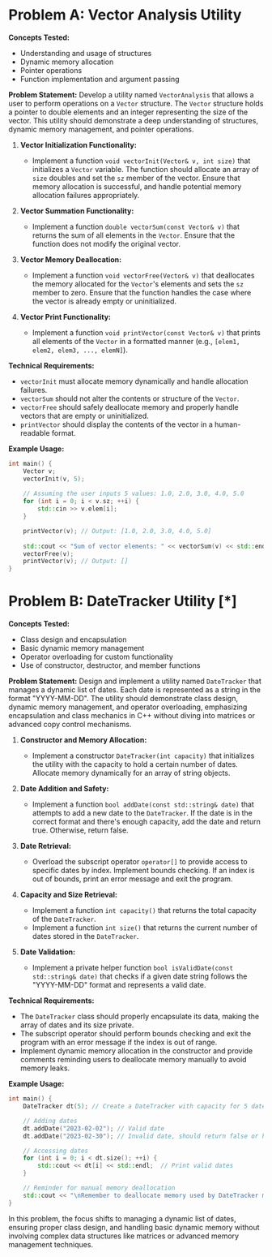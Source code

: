 # Problem A: Vector Analysis Utility

**Concepts Tested:**
- Understanding and usage of structures
- Dynamic memory allocation
- Pointer operations
- Function implementation and argument passing

**Problem Statement:**
Develop a utility named `VectorAnalysis` that allows a user to perform operations on a `Vector` structure. The `Vector` structure holds a pointer to double elements and an integer representing the size of the vector. This utility should demonstrate a deep understanding of structures, dynamic memory management, and pointer operations.

1. **Vector Initialization Functionality:**
   - Implement a function `void vectorInit(Vector& v, int size)` that initializes a `Vector` variable. The function should allocate an array of `size` doubles and set the `sz` member of the vector. Ensure that memory allocation is successful, and handle potential memory allocation failures appropriately.

2. **Vector Summation Functionality:**
   - Implement a function `double vectorSum(const Vector& v)` that returns the sum of all elements in the `Vector`. Ensure that the function does not modify the original vector.

3. **Vector Memory Deallocation:**
   - Implement a function `void vectorFree(Vector& v)` that deallocates the memory allocated for the `Vector`'s elements and sets the `sz` member to zero. Ensure that the function handles the case where the vector is already empty or uninitialized.

4. **Vector Print Functionality:**
   - Implement a function `void printVector(const Vector& v)` that prints all elements of the `Vector` in a formatted manner (e.g., `[elem1, elem2, elem3, ..., elemN]`).

**Technical Requirements:**
- `vectorInit` must allocate memory dynamically and handle allocation failures.
- `vectorSum` should not alter the contents or structure of the `Vector`.
- `vectorFree` should safely deallocate memory and properly handle vectors that are empty or uninitialized.
- `printVector` should display the contents of the vector in a human-readable format.

**Example Usage:**
```cpp
int main() {
    Vector v;
    vectorInit(v, 5);
    
    // Assuming the user inputs 5 values: 1.0, 2.0, 3.0, 4.0, 5.0
    for (int i = 0; i < v.sz; ++i) {
        std::cin >> v.elem[i];
    }

    printVector(v); // Output: [1.0, 2.0, 3.0, 4.0, 5.0]
    
    std::cout << "Sum of vector elements: " << vectorSum(v) << std::endl; // Output: 15.0
    vectorFree(v);
    printVector(v); // Output: []
}
``` 

# Problem B: DateTracker Utility [*]

**Concepts Tested:**
- Class design and encapsulation
- Basic dynamic memory management
- Operator overloading for custom functionality
- Use of constructor, destructor, and member functions

**Problem Statement:**
Design and implement a utility named `DateTracker` that manages a dynamic list of dates. Each date is represented as a string in the format "YYYY-MM-DD". The utility should demonstrate class design, dynamic memory management, and operator overloading, emphasizing encapsulation and class mechanics in C++ without diving into matrices or advanced copy control mechanisms.

1. **Constructor and Memory Allocation:**
   - Implement a constructor `DateTracker(int capacity)` that initializes the utility with the capacity to hold a certain number of dates. Allocate memory dynamically for an array of string objects.

2. **Date Addition and Safety:**
   - Implement a function `bool addDate(const std::string& date)` that attempts to add a new date to the `DateTracker`. If the date is in the correct format and there's enough capacity, add the date and return true. Otherwise, return false.

3. **Date Retrieval:**
   - Overload the subscript operator `operator[]` to provide access to specific dates by index. Implement bounds checking. If an index is out of bounds, print an error message and exit the program.

4. **Capacity and Size Retrieval:**
   - Implement a function `int capacity()` that returns the total capacity of the `DateTracker`.
   - Implement a function `int size()` that returns the current number of dates stored in the `DateTracker`.

5. **Date Validation:**
   - Implement a private helper function `bool isValidDate(const std::string& date)` that checks if a given date string follows the "YYYY-MM-DD" format and represents a valid date.

**Technical Requirements:**
- The `DateTracker` class should properly encapsulate its data, making the array of dates and its size private.
- The subscript operator should perform bounds checking and exit the program with an error message if the index is out of range.
- Implement dynamic memory allocation in the constructor and provide comments reminding users to deallocate memory manually to avoid memory leaks.

**Example Usage:**
```cpp
int main() {
    DateTracker dt(5); // Create a DateTracker with capacity for 5 dates

    // Adding dates
    dt.addDate("2023-02-02"); // Valid date
    dt.addDate("2023-02-30"); // Invalid date, should return false or handle appropriately

    // Accessing dates
    for (int i = 0; i < dt.size(); ++i) {
        std::cout << dt[i] << std::endl;  // Print valid dates
    }

    // Reminder for manual memory deallocation
    std::cout << "\nRemember to deallocate memory used by DateTracker manually to avoid memory leaks." << std::endl;
}
```
In this problem, the focus shifts to managing a dynamic list of dates, ensuring proper class design, and handling basic dynamic memory without involving complex data structures like matrices or advanced memory management techniques.
